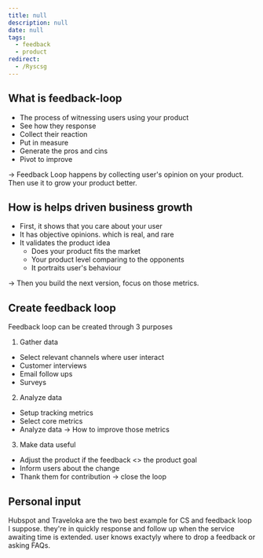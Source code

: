 ```yaml
---
title: null
description: null
date: null
tags:
  - feedback
  - product
redirect:
  - /Ryscsg
---
```


## What is feedback-loop

- The process of witnessing users using your product
- See how they response
- Collect their reaction
- Put in measure
- Generate the pros and cins
- Pivot to improve

-> Feedback Loop happens by collecting user's opinion on your product. Then use it to grow your product better.

## How is helps driven business growth

- First, it shows that you care about your user
- It has objective opinions. which is real, and rare
- It validates the product idea
  - Does your product fits the market
  - Your product level comparing to the opponents
  - It portraits user's behaviour

-> Then you build the next version, focus on those metrics.

## Create feedback loop

Feedback loop can be created through 3 purposes

1. Gather data

- Select relevant channels where user interact
- Customer interviews
- Email follow ups
- Surveys

2. Analyze data

- Setup tracking metrics
- Select core metrics
- Analyze data -> How to improve those metrics

3. Make data useful

- Adjust the product if the feedback <> the product goal
- Inform users about the change
- Thank them for contribution -> close the loop

## Personal input

Hubspot and Traveloka are the two best example for CS and feedback loop I suppose. they're in quickly response and follow up when the service awaiting time is extended. user knows exactyly where to drop a feedback or asking FAQs.
